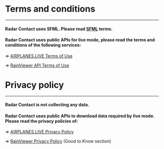 # Terms and conditions

---

#### Radar Contact uses SFML. Please read [SFML](https://www.sfml-dev.org/license.php) terms.
#### Radar Contact uses public APIs for live mode, please read the terms and conditions of the following services: 
=> [AIRPLANES.LIVE Terms of Use](https://airplanes.live/terms-of-use/)

=> [RainViewer API Terms of Use](https://www.rainviewer.com/api.html)

# Privacy policy

---

#### Radar Contact is not collecting any data.
#### Radar Contact uses public APIs to download data required by live mode. Please read the privacy policies of: 
=> [AIRPLANES.LIVE Privacy Policy](https://airplanes.live/privacy/) 

=> [RainViewer Privacy Policy](https://www.rainviewer.com/api.html#available-apis) (Good to Know section)
